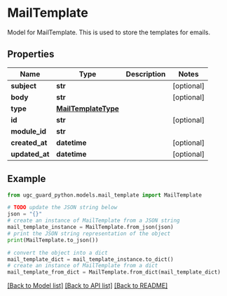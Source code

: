 # MailTemplate

Model for MailTemplate. This is used to store the templates for emails.

## Properties

Name | Type | Description | Notes
------------ | ------------- | ------------- | -------------
**subject** | **str** |  | [optional] 
**body** | **str** |  | [optional] 
**type** | [**MailTemplateType**](MailTemplateType.md) |  | 
**id** | **str** |  | [optional] 
**module_id** | **str** |  | 
**created_at** | **datetime** |  | [optional] 
**updated_at** | **datetime** |  | [optional] 

## Example

```python
from ugc_guard_python.models.mail_template import MailTemplate

# TODO update the JSON string below
json = "{}"
# create an instance of MailTemplate from a JSON string
mail_template_instance = MailTemplate.from_json(json)
# print the JSON string representation of the object
print(MailTemplate.to_json())

# convert the object into a dict
mail_template_dict = mail_template_instance.to_dict()
# create an instance of MailTemplate from a dict
mail_template_from_dict = MailTemplate.from_dict(mail_template_dict)
```
[[Back to Model list]](../README.md#documentation-for-models) [[Back to API list]](../README.md#documentation-for-api-endpoints) [[Back to README]](../README.md)


